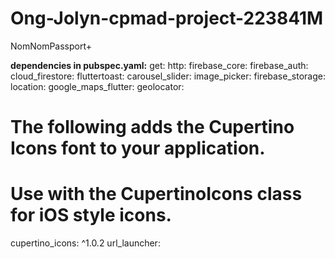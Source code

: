 # Ong-Jolyn-cpmad-project-223841M
NomNomPassport+

**dependencies in pubspec.yaml:**
get:
  http:
  firebase_core:
  firebase_auth:
  cloud_firestore:
  fluttertoast:
  carousel_slider:
  image_picker: 
  firebase_storage:
  location:
  google_maps_flutter:
  geolocator:


  # The following adds the Cupertino Icons font to your application.
  # Use with the CupertinoIcons class for iOS style icons.
  cupertino_icons: ^1.0.2
  url_launcher:
